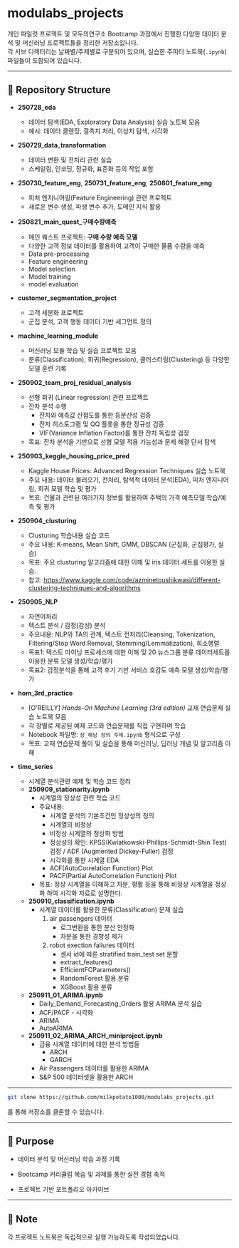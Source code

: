 # modulabs_projects
개인 파일럿 프로젝트 및 모두의연구소 Bootcamp 과정에서 진행한 다양한 데이터 분석 및 머신러닝 프로젝트들을 정리한 저장소입니다.  
각 서브 디렉터리는 날짜별/주제별로 구분되어 있으며, 실습한 주피터 노트북(`.ipynb`) 파일들이 포함되어 있습니다.

---

## 📂 Repository Structure

- **250728_eda**  
  - 데이터 탐색(EDA, Exploratory Data Analysis) 실습 노트북 모음  
  - 예시: 데이터 클렌징, 결측치 처리, 이상치 탐색, 시각화  

- **250729_data_transformation**  
  - 데이터 변환 및 전처리 관련 실습  
  - 스케일링, 인코딩, 정규화, 표준화 등의 작업 포함  

- **250730_feature_eng**, **250731_feature_eng**, **250801_feature_eng**  
  - 피처 엔지니어링(Feature Engineering) 관련 프로젝트  
  - 새로운 변수 생성, 파생 변수 추가, 도메인 지식 활용  

- **250821_main_quest_구매수량예측**  
  - 메인 퀘스트 프로젝트: **구매 수량 예측 모델**  
  - 다양한 고객 정보 데이터를 활용하여 고객이 구매한 물품 수량을 예측
  - Data pre-processing
  - Feature engineering
  - Model selection
  - Model training
  - model evaluation  

- **customer_segmentation_project**  
  - 고객 세분화 프로젝트  
  - 군집 분석, 고객 행동 데이터 기반 세그먼트 정의  

- **machine_learning_module**  
  - 머신러닝 모듈 학습 및 실습 프로젝트 모음  
  - 분류(Classification), 회귀(Regression), 클러스터링(Clustering) 등 다양한 모델 훈련 기록

- **250902_team_proj_residual_analysis**  
  - 선형 회귀 (Linear regression) 관련 프로젝트  
  - 잔차 분석 수행  
    - 잔차와 예측값 산점도를 통한 등분산성 검증  
    - 잔차 히스토그램 및 QQ 플롯을 통한 정규성 검증  
    - VIF(Variance Inflation Factor)를 통한 잔차 독립성 검정  
  - 목표: 잔차 분석을 기반으로 선형 모델 적용 가능성과 문제 해결 단서 탐색

- **250903_keggle_housing_price_pred**
    - Kaggle House Prices: Advanced Regression Techniques 실습 노트북
    - 주요 내용: 데이터 불러오기, 전처리, 탐색적 데이터 분석(EDA), 피처 엔지니어링, 회귀 모델 학습 및 평가
    - 목표: 건물과 관련된 여러가지 정보를 활용하여 주택의 가격 예측모델 학습/예측 및 평가

- **250904_clusturing**
    - Clusturing 학습내용 실습 코드
    - 주요 내용: K-means, Mean Shift, GMM, DBSCAN (군집화, 군집평가, 실습)
    - 목표: 주요 clusturing 알고리즘에 대한 이해 및 iris 데이터 세트를 이용한 실습.
    - 참고: https://www.kaggle.com/code/azminetoushikwasi/different-clustering-techniques-and-algorithms

- **250905_NLP**
    - 자연어처리
    - 텍스트 분석 / 감정(감성) 분석
    - 주요내용: NLP와 TA의 관계, 텍스트 전처리(Cleansing, Tokenization, Filtering/Stop Word Removal, Stemming/Lemmatization), 희소행렬
    - 목표1: 텍스트 마이닝 프로세스에 대한 이해 및 20 뉴스그룹 분류 데이터세트를 이용한 분류 모델 생성/학습/평가
    - 목표2: 감정분석을 통해 고객 후기 기반 서비스 호감도 예측 모델 생성/학습/평가

- **hom_3rd_practice**  
  - [O'REILLY] *Hands-On Machine Learning (3rd edition)* 교재 연습문제 실습 노트북 모음  
  - 각 장별로 제공된 예제 코드와 연습문제를 직접 구현하며 학습  
  - Notebook 파일명: `장_해당 장의 주제.ipynb` 형식으로 구성  
  - 목표: 교재 연습문제 풀이 및 실습을 통해 머신러닝, 딥러닝 개념 및 알고리즘 이해

- **time_series**
    - 시계열 분석관련 예제 및 학습 코드 정리
    - **250909_stationarity.ipynb**
        - 시계열의 정상성 관련 학습 코드
        - 주요내용:
            - 시계열 분석의 기본조건인 정상성의 정의
            - 시계열의 비정상 
            - 비정상 시계열의 정상화 방법
            - 정상성의 확인: KPSS(Kwiatkowski-Phillips-Schmidt-Shin Test) 검정 / ADF (Augmented Dickey-Fuller) 검정
            - 시각화를 통한 시계열 EDA
            - ACF(AutoCorrelation Function) Plot
            - PACF(Partial AutoCorrelation Function) Plot
        - 목표: 정상 시계열을 이해하고 차분, 평활 등을 통해 비정상 시계열을 정상화 하여 시각화 자료로 설명한다.
    - **250910_classification.ipynb**
        - 시계열 데이터를 활용한 분류(Classification) 문제 실습
            1. air passengers 데이터
               - 로그변환을 통한 분산 안정화
               - 차분을 통한 경향성 제거
            2. robot exection failures 데이터
               - 센서 id에 따른 stratified train_test set 분할
               - extract_features()
               - EfficientFCParameters()
               - RandomForest 활용 분류
               - XGBoost 활용 분류
    - **250911_01_ARIMA.ipynb**
        - Daily_Demand_Forecasting_Orders 활용 ARIMA 분석 실습
        - ACF/PACF - 시각화
        - ARIMA
        - AutoARIMA
    - **250911_02_ARIMA_ARCH_miniproject.ipynb**
        - 금융 시계열 데이터에 대한 분석 방법들
            - ARCH
            - GARCH
        - Air Passengers 데이터를 활용한 ARIMA
        - S&P 500 데이터셋을 활용한 ARCH
---

```bash
git clone https://github.com/milkpotato1000/modulabs_projects.git
```
를 통해 저장소를 클론할 수 있습니다.

---

## 🎯 Purpose

- 데이터 분석 및 머신러닝 학습 과정 기록

- Bootcamp 커리큘럼 복습 및 과제를 통한 실전 경험 축적

- 프로젝트 기반 포트폴리오 아카이브

---

## 📌 Note

각 프로젝트 노트북은 독립적으로 실행 가능하도록 작성되었습니다.